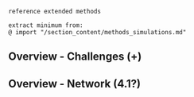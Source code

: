 `reference extended methods`
```
extract minimum from:
@ import "/section_content/methods_simulations.md" 
```

## Overview - Challenges (+)

## Overview - Network (4.1?)